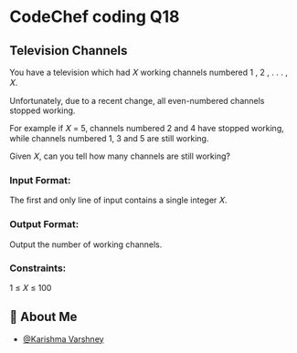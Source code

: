 
# CodeChef coding Q18

## Television Channels

You have a television which had 
𝑋 working channels numbered 
1
,
2
,
.
.
.
,
𝑋. 

Unfortunately, due to a recent change, all even-numbered channels stopped working.

For example if 
𝑋
= 5, channels numbered 
2 and 
4
have stopped working, while channels numbered 
1, 
3
and 
5 are still working.

Given 
𝑋, can you tell how many channels are still working?

### Input Format:

The first and only line of input contains a single integer 
𝑋.

### Output Format:

Output the number of working channels.

### Constraints: 
1
≤
𝑋
≤
100

## 🚀 About Me

- [@Karishma Varshney](https://github.com/Karishma-Varshney)
